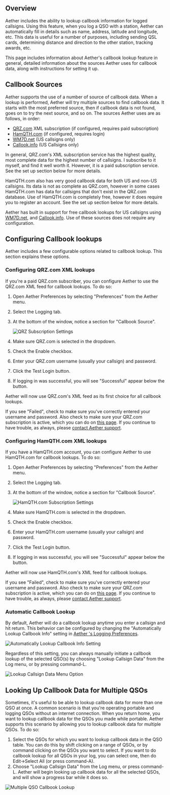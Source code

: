 ## Overview

Aether includes the ability to lookup callbook information for logged callsigns. Using this feature, when you log a QSO with a station, Aether can automatically fill in details such as name, address, latitude and longitude, etc. This data is useful for a number of purposes, including sending QSL cards, determining distance and direction to the other station, tracking awards, etc.

This page includes information about Aether's callbook lookup feature in general, detailed information about the sources Aether uses for callbook data, along with instructions for setting it up.

## Callbook Sources

Aether supports the use of a number of source of callbook data. When a lookup is performed, Aether will try multiple sources to find callbook data. It starts with the most preferred source, then if callbook data is not found, goes on to try the next source, and so on. The sources Aether uses are as follows, in order:

- [QRZ.com](http://www.qrz.com/page/xml_data.html) XML subscription (if configured, requires paid subscription)
- [HamQTH.com](https://www.hamqth.com) (if configured, requires login)
- [WM7D.net](http://www.wm7d.net/) (US callsigns only)
- [Callook.info](https://callook.info) (US Callsigns only)

In general, QRZ.com's XML subscription service has the highest quality, most complete data for the highest number of callsigns. I subscribe to it myself, and find it well worth it. However, it is a paid subscription service. See the set up section below for more details.

HamQTH.com also has very good callbook data for both US and non-US callsigns. Its data is not as complete as QRZ.com, however in some cases HamQTH.com has data for callsigns that don't exist in the QRZ.com database. Use of HamQTH.com is completely free, however it does require you to register an account. See the set up section below for more details.

Aether has built in support for free callbook lookups for US callsigns using [WM7D.net](http://www.wm7d.net/), and [Callook.info](https://callook.info). Use of these sources does not require any configuration.

## Configuring Callbook lookups

Aether includes a few configurable options related to callbook lookup. This section explains these options.

### Configuring QRZ.com XML lookups

If you're a paid QRZ.com subscriber, you can configure Aether to use the QRZ.com XML feed for callbook lookups. To do so:

1. Open Aether Preferences by selecting "Preferences" from the Aether menu.
2. Select the Logging tab.
3. At the bottom of the window, notice a section for "Callbook Source".

    ![QRZ Subscription Settings](images/QRZSubscriptionSettings.png)

4. Make sure QRZ.com is selected in the dropdown.
5. Check the Enable checkbox.
6. Enter your QRZ.com username (usually your callsign) and password.
7. Click the Test Login button.
8. If logging in was successful, you will see "Successful" appear below the button.

Aether will now use QRZ.com's XML feed as its first choice for all callbook lookups.

If you see "Failed", check to make sure you've correctly entered your username and password. Also check to make sure your QRZ.com subscription is active, which you can do on [this page](http://xmldata.qrz.com/xcheck). If you continue to have trouble, as always, please [contact Aether support](http://www.aetherlog.com/contact.html).

### Configuring HamQTH.com XML lookups

If you have a HamQTH.com account, you can configure Aether to use HamQTH.com for callbook lookups. To do so:

1. Open Aether Preferences by selecting "Preferences" from the Aether menu.
2. Select the Logging tab.
3. At the bottom of the window, notice a section for "Callbook Source".

    ![HamQTH.com Subscription Settings](images/HamQTHSubscriptionSettings.png)

4. Make sure HamQTH.com is selected in the dropdown.
5. Check the Enable checkbox.
6. Enter your HamQTH.com username (usually your callsign) and password.
7. Click the Test Login button.
8. If logging in was successful, you will see "Successful" appear below the button.

Aether will now use HamQTH.com's XML feed for callbook lookups.

If you see "Failed", check to make sure you've correctly entered your username and password. Also check to make sure your QRZ.com subscription is active, which you can do on [this page](http://xmldata.qrz.com/xcheck). If you continue to have trouble, as always, please [contact Aether support](http://www.aetherlog.com/contact.html).

### Automatic Callbook Lookup

By default, Aether will do a callbook lookup anytime you enter a callsign and hit return. This behavior can be configured by changing the "Automatically Lookup Callbook Info" setting in [Aether 's Logging Preferences](preferences/loggingpreferences.md).

![Automatically Lookup Callbook Info Setting](images/AutoCallbookLookupPreference.png)

Regardless of this setting, you can always manually initiate a callbook lookup of the selected QSO(s) by choosing "Lookup Callsign Data" from the Log menu, or by pressing command-L.

![Lookup Callsign Data Menu Option](images/LookupCallsignDataMenuItem.png)

## Looking Up Callbook Data for Multiple QSOs

Sometimes, it's useful to be able to lookup callbook data for more than one QSO at once. A common scenario is that you're operating portable and logging QSOs without an internet connection. When you return home, you want to lookup callbook data for the QSOs you made while portable. Aether supports this scenario by allowing you to lookup callbook data for multiple QSOs. To do so:

1. Select the QSOs for which you want to lookup callbook data in the QSO table. You can do this by shift clicking on a range of QSOs, or by command clicking on the QSOs you want to select. If you want to do callbook lookup for all QSOs in your log, you can select one, then do Edit->Select All (or press command-A).
2. Choose "Lookup Callsign Data" from the Log menu, or press command-L. Aether will begin looking up callbook data for all the selected QSOs, and will show a progress bar while it does so.

![Multiple QSO Callbook Lookup](images/MultipleCallbookLookup.png)
